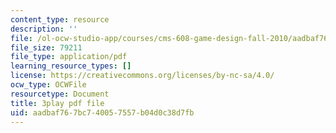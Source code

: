 ```yaml
---
content_type: resource
description: ''
file: /ol-ocw-studio-app/courses/cms-608-game-design-fall-2010/aadbaf767bc740057557b04d0c38d7fb_68571.pdf
file_size: 79211
file_type: application/pdf
learning_resource_types: []
license: https://creativecommons.org/licenses/by-nc-sa/4.0/
ocw_type: OCWFile
resourcetype: Document
title: 3play pdf file
uid: aadbaf76-7bc7-4005-7557-b04d0c38d7fb
---
```


